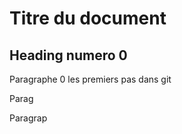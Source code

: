 # Titre du document

## Heading numero 0


Paragraphe 0
les premiers pas dans git 

Parag

Paragrap
